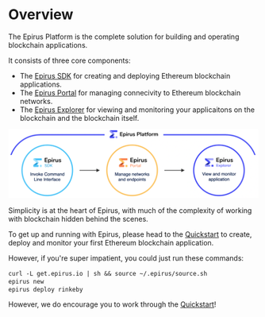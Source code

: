 # Overview

The Epirus Platform is the complete solution for building and operating blockchain applications. 

It consists of three core components:

- The [Epirus SDK](/sdk) for creating and deploying Ethereum blockchain applications.
- The [Epirus Portal](/portal) for managing connecivity to Ethereum blockchain networks.
- The [Epirus Explorer](/explorer) for viewing and monitoring your applicaitons on the blockchain and the blockchain itself.

![Epirus Platform](img/epirus_platform.png)

Simplicity is at the heart of Epirus, with much of the complexity of working with blockchain hidden behind the scenes.

To get up and running with Epirus, please head to the [Quickstart](quickstart.md) to create, deploy and monitor your first Ethereum blockchain application.

However, if you're super impatient, you could just run these commands:

```
curl -L get.epirus.io | sh && source ~/.epirus/source.sh
epirus new
epirus deploy rinkeby
```

However, we do encourage you to work through the [Quickstart](quickstart.md)!